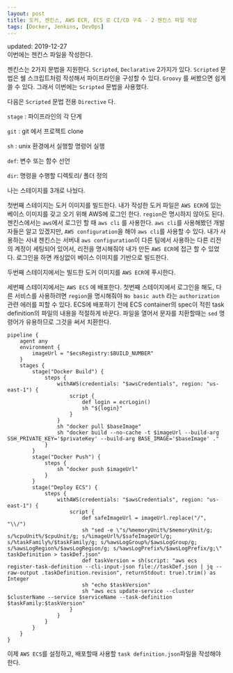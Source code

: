 ```yaml
---
layout: post
title: 도커, 젠킨스, AWS ECR, ECS 로 CI/CD 구축 - 2 젠킨스 파일 작성
tags: [Docker, Jenkins, DevOps]
---
```

updated: 2019-12-27  
이번에는 젠킨스 파일을 작성한다.

젠킨스는 2가지 문법을 지원한다. `Scripted`, `Declarative` 2가지가 있다. `Scripted` 문법은 쉘 스크립트처럼 작성해서 파이프라인을 구성할 수 있다. `Groovy` 를 써봤으면 쉽게 쓸 수 있다. 그래서 이번에는 `Scripted` 문법을 사용했다.

다음은 `Scripted` 문법 전용 `Directive` 다.

`stage`  : 파이프라인의 각 단계

`git` : git 에서 프로젝트 clone

`sh` : unix 환경에서 실행할 명령어 실행

`def`: 변수 또는 함수 선언

`dir`: 명령을 수행할 디렉토리/ 폴더 정의

나는 스테이지를 3개로 나눴다. 

첫번째 스테이지는 도커 이미지를 빌드한다. 내가 작성한 도커 파일은 `AWS ECR`에 있는 베이스 이미지를 갖고 오기 위해 AWS에 로그인 한다. `region`은 명시하지 않아도 된다. 젠킨스에서는 `aws`에서 로그인 할 때 `aws cli` 를 사용한다. `aws cli`를 사용해봤던 개발자들은 알고 있겠지만, `AWS configuration`을 해야 `aws cli`를 사용할 수 있다. 내가 사용하는 사내 젠킨스는 서버내 `aws configuration`이 다른 팀에서 사용하는 다른 리전의 계정이 세팅되어 있어서, 리전을 명시해줘야 내가 만든 `AWS ECR`에 접근 할 수 있었다. 로그인을 하면 캐싱없이 베이스 이미지를 기반으로 빌드한다. 

두번째 스테이지에서는 빌드한 도커 이미지를 `AWS ECR`에 푸시한다. 

세번째 스테이지에서는 `AWS ECS` 에 배포한다. 첫번째 스테이지에서 로그인을 해도, 다른 서비스를 사용하려면 `region`을 명시해줘야 `No basic auth` 라는 `authorization`  관련 에러를 피할 수 있다. ECS에 배포하기 전에 ECS container의 spec이 적힌 task definition의 파일의 내용을 적절하게 바꾼다. 파일을 열어서 문자를 치환할때는 `sed` 명령어가 유용하므로 그것을 써서 치환한다.



```shell
pipeline {
    agent any
    environment {
        imageUrl = "$ecsRegistry:$BUILD_NUMBER"
    }
    stages {
        stage("Docker Build") {
            steps {
                withAWS(credentials: "$awsCredentials", region: "us-east-1") {
                    script {
                        def login = ecrLogin()
                        sh "${login}"
                    }
                }
                sh "docker pull $baseImage"
                sh "docker build --no-cache -t $imageUrl --build-arg SSH_PRIVATE_KEY='$privateKey' --build-arg BASE_IMAGE='$baseImage' ."
            }
        }
        stage("Docker Push") {
            steps {
                sh "docker push $imageUrl"
            }
        }
        stage("Deploy ECS") {
            steps {
                withAWS(credentials: "$awsCredentials", region: "us-east-1") {
                    script {
                        def safeImageUrl = imageUrl.replace("/", "\\/")
                        sh "sed -e \"s/%memoryUnit%/$memoryUnit/g; s/%cpuUnit%/$cpuUnit/g; s/%imageUrl%/$safeImageUrl/g; s/%taskFamily%/$taskFamily/g; s/%awsLogGroup%/$awsLogGroup/g; s/%awsLogRegion%/$awsLogRegion/g; s/%awsLogPrefix%/$awsLogPrefix/g;\" taskDefinition > taskDef.json"
                        def taskVersion = sh(script: "aws ecs register-task-definition --cli-input-json file://taskDef.json | jq --raw-output .taskDefinition.revision", returnStdout: true).trim() as Integer
                        sh "echo $taskVersion"
                        sh "aws ecs update-service --cluster $clusterName --service $serviceName --task-definition $taskFamily:$taskVersion"
                    }
                }
            }
        }
    }
}
```

이제 `AWS ECS`를 설정하고, 배포할때 사용할 `task definition.json`파일을 작성해야 한다.
